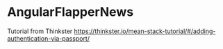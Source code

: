 # AngularFlapperNews
Tutorial from Thinkster https://thinkster.io/mean-stack-tutorial/#/adding-authentication-via-passport/
